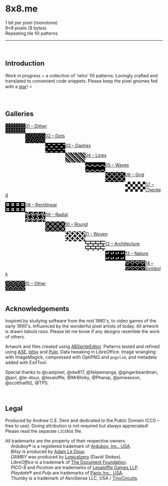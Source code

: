 # 8x8.me

1 bit per pixel (monotone)  
8×8 pixels (8 bytes)  
Repeating tile fill patterns  

---
<br>


## Introduction

*Work in progress* ~ a collection of 'retro' fill patterns. Lovingly crafted and translated to convenient code snippets. Please keep the pixel gnomes fed with a [star](https://github.com/ace-dent/8x8.me/stargazers)! ⭐️


<br>


## Galleries

<!-- HTML for prettier formatting on GitHub -->
<p>
  <a href="/01-Dither/README.md#gallery">
    <img width="64" height="32" align="left" src="/docs/art/BayerDither03.png" alt=""> 01 – Dither
  </a>
</p>
<p>
  <a href="/02-Dots/README.md#gallery">
    <img width="64" height="32" align="left" src="/docs/art/Confetti.png" alt=""> 02 – Dots
  </a>
</p>
<p>
  <a href="/03-Dashes/README.md#gallery">
    <img width="64" height="32" align="left" src="/docs/art/HorizontalDash.png" alt=""> 03 – Dashes
  </a>
</p>
<p>
  <a href="/04-Lines/README.md#gallery">
    <img width="64" height="32" align="left" src="/docs/art/DexterPinstripeMedium.png" alt=""> 04 – Lines
  </a>
</p>
<p>
  <a href="/05-Waves/README.md#gallery">
    <img width="64" height="32" align="left" src="/docs/art/Tidal.png" alt=""> 05 – Waves
  </a>
</p>
<p>
  <a href="/06-Grid/README.md#gallery">
    <img width="64" height="32" align="left" src="/docs/art/GridDiagonal.png" alt=""> 06 – Grid
  </a>
</p>
<p>
  <a href="/07-Checked/README.md#gallery">
    <img width="64" height="32" align="left" src="/docs/art/Check.png" alt=""> 07 – Checked
  </a>
</p>
<p>
  <a href="/08-Rectilinear/README.md#gallery">
    <img width="64" height="32" align="left" src="/docs/art/Square.png" alt=""> 08 – Rectilinear
  </a>
</p>
<p>
  <a href="/09-Radial/README.md#gallery">
    <img width="64" height="32" align="left" src="/docs/art/Spokes.png" alt=""> 09 – Radial
  </a>
</p>
<p>
  <a href="/10-Round/README.md#gallery">
    <img width="64" height="32" align="left" src="/docs/art/AnnuletCoAnnulet.png" alt=""> 10 – Round
  </a>
</p>
<p>
  <a href="/11-Woven/README.md#gallery">
    <img width="64" height="32" align="left" src="/docs/art/Weave.png" alt=""> 11 – Woven
  </a>
</p>
<p>
  <a href="/12-Architecture/README.md#gallery">
    <img width="64" height="32" align="left" src="/docs/art/Brick.png" alt=""> 12 – Architecture
  </a>
</p>
<p>
  <a href="/13-Nature/README.md#gallery">
    <img width="64" height="32" align="left" src="/docs/art/Sprout.png" alt=""> 13 – Nature
  </a>
</p>
<p>
  <a href="/14-Symbols/README.md#gallery">
    <img width="64" height="32" align="left" src="/docs/art/Heart.png" alt=""> 14 – Symbols
  </a>
</p>
<p>
  <a href="/15-Other/README.md#gallery">
    <img width="64" height="32" align="left" src="/docs/art/Yuletide.png" alt=""> 15 – Other
  </a>
</p>


<br>

## Acknowledgements

Inspired by studying software from the mid 1980's, to video games of the early 1990's. Influenced by the wonderful pixel artists of today. All artwork is drawn *tabula rasa*. Please let me know if any designs resemble the work of others.

Artwork and files created using [ABSpriteEditor](https://github.com/Pharap/ABSpriteEditor). Patterns tested and refined using [ASE](https://github.com/pmwasson/ASE), [bitsy](https://ledoux.itch.io/bitsy) and [Pulp](https://play.date/pulp/about/). Data tweaking in LibreOffice. Image wrangling with ImageMagick, compressed with OptiPNG and `pngslim`, and metadata added with ExifTool.

Special thanks to @castpixel, @dw817, @felipemanga, @gingerbeardman, @javl, @le-doux, @lexaloffle, @MrBlinky, @Pharap, @pmwasson, @scotthall92, @TPS.


<br>

## Legal
Produced by Andrew C.E. Dent and dedicated to the Public Domain (CC0 – free to use). Giving attribution is not required but always appreciated! Please read the separate `LICENSE` file.

All trademarks are the property of their respective owners.  
&emsp; *Arduboy*® is a registered trademark of [Arduboy, Inc., USA](https://www.arduboy.com).  
&emsp; *Bitsy* is produced by [Adam Le Doux](https://bitsy.org).  
&emsp; *GAMBY* was produced by [Logicalzero](http://logicalzero.com/gamby/) (David Stokes).  
&emsp; *LibreOffice* is a trademark of [The Document Foundation](https://www.libreoffice.org).  
&emsp; *PICO-8* and *Picotron* are trademarks of [Lexaloffle Games LLP](https://www.lexaloffle.com).  
&emsp; *Playdate*® and *Pulp* are trademarks of [Panic Inc., USA](https://shop.play.date/en-gb).  
&emsp; *Thumby* is a trademark of AkroSense LLC, USA / [TinyCircuits](https://thumby.us).
